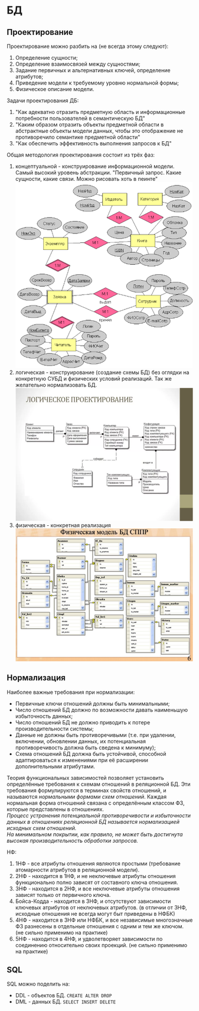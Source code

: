 # БД

## Проектирование

Проектирование можно разбить на (не всегда этому следуют):
1. Определение сущности;
2. Определение взаимосвязей между сущностями;
3. Задание первичных и альтернативных ключей, определение атрибутов;
4. Приведение модели к требуемому уровню нормальной формы;
5. Физическое описание модели.

Задачи проектирования ДБ:
1. "Как адекватно отразить предметную область и информационные потребности пользователей в семантическую БД"
2. "Каким образом отразить объекты предметной области в абстрактные объекты модели данных, чтобы это отображение не противоречило семантике предметной области"
3. "Как обеспечить эффективность выполнения запросов к БД"

Общая методология проектирования состоит из трёх фаз:
1. концептуальной - конструирование информационной модели. Самый высокий уровень абстракции. "Первичный запрос. Какие сущности, какие связи. Можно рисовать хоть в пеинте" ![Пример диаграммы](image-1.png)
2. логическая - конструирование (создание схемы БД) без оглядки на конкретную СУБД и физических условий реализаций. Так же желательно нормализовать БД. ![Пример диаграммы](image-2.png) 
3. физическая - конкретная реализация ![Пример диаграммы](image-3.png)

## Нормализация

Наиболее важные требования при нормализации:
- Первичные ключи отношений должны быть минимальными;
- Число отношений БД должно по возможности давать наименьшую избыточность данных;
- Число отношений БД не должно приводить к потере производительности системы;
- Данные не должны быть противоречивыми (т.е. при удалении, включении, обновлении данных, их потенциальная противоречивость должна быть сведена к минимуму);
- Схема отношений БД должна быть устойчивой, способной адаптироваться к изменениями при её расширении дополнительными атрибутами.

Теория функциональных зависимостей позволяет установить определённые требования к схемам отношений в реляционной БД. Эти требования формулируются в терминах свойств отношений, и называются *нормальными формами схем отношений*. Каждая нормальная форма отношений связана с определённым классом ФЗ, которые представлены в отношениях.  
*Процесс устранения потенциальной противоречивости и избыточности данных в отношениях реляционной БД называется нормализацией исходных схем отношений.*   
*На минимальном покрытии, как правило, не может быть достигнута высокая производительность обработки запросов.*

НФ:
1. 1НФ - все атрибуты отношения являются простыми (требование атомарности атрибутов в реляционной модели).
2. 2НФ - находится в 1НФ, и не неключевые атрибуты отношения функционально полно зависят от составного ключа отношения.
3. 3НФ - находится в 2НФ, и все неключевые атрибуты отношения зависят только от первичного ключа.
4. Бойса-Кодда - находится в 3НФ, и отсутствуют зависимости ключевых атрибутов от неключевых атрибутов. (в отличии от 3НФ, исходные отношения не всегда могут быт приведены в НФБК)
5. 4НФ - находится в 3НФ или НФБК, и все независимые многозначные ФЗ разнесены в отдельные отношения с одним и тем же ключом. (не сильно применимо на практике)
6. 5НФ - находится в 4НФ, и удволетворяет зависимости по соединению относительно своих проекций. (не сильно применимо на практике)

## SQL

SQL можно поделить на:
- DDL - объектов БД. `CREATE ALTER DROP`
- DML - данных БД. `SELECT INSERT DELETE`
